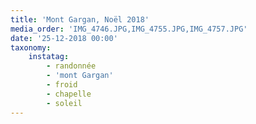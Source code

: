 ```yaml
---
title: 'Mont Gargan, Noël 2018'
media_order: 'IMG_4746.JPG,IMG_4755.JPG,IMG_4757.JPG'
date: '25-12-2018 00:00'
taxonomy:
    instatag:
        - randonnée
        - 'mont Gargan'
        - froid
        - chapelle
        - soleil
---
```


